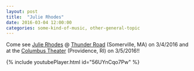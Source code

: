 ```yaml
---
layout: post
title:  "Julie Rhodes"
date: 2016-03-04 12:00:00
categories: some-kind-of-music, other-general-topic
---
```

Come see [Julie Rhodes] @ [Thunder Road] (Somerville, MA) on 3/4/2016 and at the [Columbus Theater] (Providence, RI) on 3/5/2016!!

{% include youtubePlayer.html id="56UYnCqo7Pw" %}

[Thunder Road]: http://thunderroadclub.com/event/julie-rhodes-album-release-blues-rock/
[Julie Rhodes]: https://www.facebook.com/julierhodesmusic/
[Columbus Theater]: https://www.ticketfly.com/purchase/event/1055757?utm_source=columbustheatre&utm_medium=frontpage
